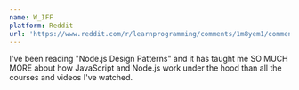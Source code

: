 ```yaml
---
name: W_IFF
platform: Reddit
url: 'https://www.reddit.com/r/learnprogramming/comments/1m8yem1/comment/n5345y1/?context=3'
---
```


I've been reading "Node.js Design Patterns" and it has taught me SO MUCH MORE about how JavaScript and Node.js work under the hood than all the courses and videos I've watched.
